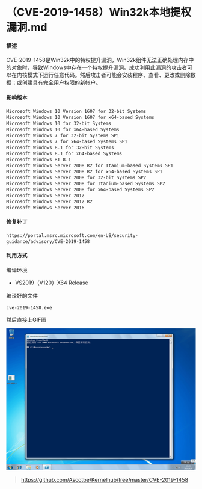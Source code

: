 # （CVE-2019-1458）Win32k本地提权漏洞.md

#### 描述

CVE-2019-1458是Win32k中的特权提升漏洞，Win32k组件无法正确处理内存中的对象时，导致Windows中存在一个特权提升漏洞。成功利用此漏洞的攻击者可以在内核模式下运行任意代码。然后攻击者可能会安装程序、查看、更改或删除数据；或创建具有完全用户权限的新帐户。

#### 影响版本

```
Microsoft Windows 10 Version 1607 for 32-bit Systems
Microsoft Windows 10 Version 1607 for x64-based Systems
Microsoft Windows 10 for 32-bit Systems
Microsoft Windows 10 for x64-based Systems
Microsoft Windows 7 for 32-bit Systems SP1
Microsoft Windows 7 for x64-based Systems SP1
Microsoft Windows 8.1 for 32-bit Systems
Microsoft Windows 8.1 for x64-based Systems
Microsoft Windows RT 8.1
Microsoft Windows Server 2008 R2 for Itanium-based Systems SP1
Microsoft Windows Server 2008 R2 for x64-based Systems SP1
Microsoft Windows Server 2008 for 32-bit Systems SP2
Microsoft Windows Server 2008 for Itanium-based Systems SP2
Microsoft Windows Server 2008 for x64-based Systems SP2
Microsoft Windows Server 2012
Microsoft Windows Server 2012 R2
Microsoft Windows Server 2016
```

#### 修复补丁

```
https://portal.msrc.microsoft.com/en-US/security-guidance/advisory/CVE-2019-1458
```

#### 利用方式

编译环境

- VS2019（V120）X64 Release

编译好的文件

```
cve-2019-1458.exe
```

然后直接上GIF图

[![11](.resource/%EF%BC%88CVE-2019-1458%EF%BC%89Win32k%E6%9C%AC%E5%9C%B0%E6%8F%90%E6%9D%83/media/3.gif)](https://github.com/Ascotbe/Random-img/blob/master/WindowsKernelExploits/3.gif?raw=true)



> https://github.com/Ascotbe/Kernelhub/tree/master/CVE-2019-1458